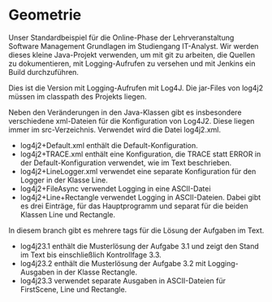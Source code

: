 # Geometrie
Unser Standardbeispiel für die Online-Phase der Lehrveranstaltung Software Management Grundlagen im Studiengang IT-Analyst. Wir werden dieses kleine Java-Projekt verwenden, um mit git zu arbeiten, die Quellen zu dokumentieren, mit Logging-Aufrufen zu versehen und mit Jenkins ein Build durchzuführen.

Dies ist die Version mit Logging-Aufrufen mit Log4J. Die jar-Files von log4j2 müssen im classpath des Projekts liegen.

Neben den Veränderungen in den Java-Klassen gibt es insbesondere verschiedene xml-Dateien für die Konfiguration von Log4J2. Diese liegen immer im src-Verzeichnis. Verwendet wird die Datei log4j2.xml. 

- log4j2+Default.xml enthält die Default-Konfiguration.
- log4j2+TRACE.xml enthält eine Konfiguration, die TRACE statt ERROR in der Default-Konfiguration verwendet, wie im Text beschrieben.
- log4j2+LineLogger.xml verwendet eine separate Konfiguration für den Logger in der Klasse Line.
- log4j2+FileAsync verwendet Logging in eine ASCII-Datei
- log4j2+Line+Rectangle verwendet Logging in ASCII-Dateien. Dabei gibt es drei Einträge, für das Hauptprogramm und separat für die beiden Klassen Line und Rectangle. 

In diesem branch gibt es mehrere tags für die Lösung der Aufgaben im Text.

- log4j23.1 enthält die Musterlösung der Aufgabe 3.1 und zeigt den Stand im Text bis einschließlich Kontrollfage 3.3.
- log4j23.2 enthält die Musterlösung der Aufgabe 3.2 mit Logging-Ausgaben in der Klasse Rectangle.
- log4j23.3 verwendet separate Ausgaben in ASCII-Dateien für FirstScene, Line und Rectangle.
